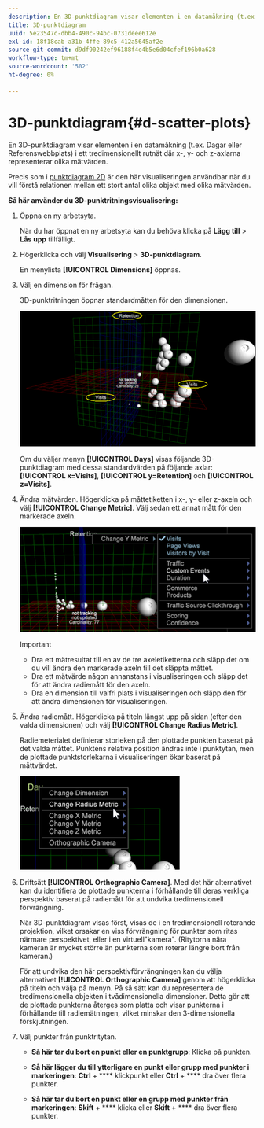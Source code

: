 ```yaml
---
description: En 3D-punktdiagram visar elementen i en datamåkning (t.ex. Dagar eller Referenswebbplats) i ett tredimensionellt rutnät där x-, y- och z-axlarna representerar olika mätvärden.
title: 3D-punktdiagram
uuid: 5e23547c-dbb4-490c-94bc-0731deee612e
exl-id: 18f18cab-a31b-4ffe-89c5-412a5645af2e
source-git-commit: d9df90242ef96188f4e4b5e6d04cfef196b0a628
workflow-type: tm+mt
source-wordcount: '502'
ht-degree: 0%

---
```


# 3D-punktdiagram{#d-scatter-plots}

En 3D-punktdiagram visar elementen i en datamåkning (t.ex. Dagar eller Referenswebbplats) i ett tredimensionellt rutnät där x-, y- och z-axlarna representerar olika mätvärden.

Precis som i [punktdiagram 2D](https://docs.adobe.com/content/help/en/data-workbench/using/client/t-open-ins.html#Scatter_Plots) är den här visualiseringen användbar när du vill förstå relationen mellan ett stort antal olika objekt med olika mätvärden.

**Så här använder du 3D-punktritningsvisualisering:**

1. Öppna en ny arbetsyta.

   När du har öppnat en ny arbetsyta kan du behöva klicka på **Lägg till** > **Lås upp** tillfälligt.
1. Högerklicka och välj **Visualisering** > **3D-punktdiagram**.

   En menylista **[!UICONTROL Dimensions]** öppnas.

1. Välj en dimension för frågan.

   3D-punktritningen öppnar standardmåtten för den dimensionen.

   ![](assets/3D_main.png)

   Om du väljer menyn **[!UICONTROL Days]** visas följande 3D-punktdiagram med dessa standardvärden på följande axlar: **[!UICONTROL x=Visits]**, **[!UICONTROL y=Retention]** och **[!UICONTROL z=Visits]**.

1. Ändra mätvärden. Högerklicka på måttetiketten i x-, y- eller z-axeln och välj **[!UICONTROL Change Metric]**. Välj sedan ett annat mått för den markerade axeln.

   ![](assets/3D_change.png)

   >[!IMPORTANT]
   >
   >
   >    
   >    
   >    * Dra ett mätresultat till en av de tre axeletiketterna och släpp det om du vill ändra den markerade axeln till det släppta måttet.
   >    * Dra ett mätvärde någon annanstans i visualiseringen och släpp det för att ändra radiemått för den axeln.
   >    * Dra en dimension till valfri plats i visualiseringen och släpp den för att ändra dimensionen för visualiseringen.


1. Ändra radiemått. Högerklicka på titeln längst upp på sidan (efter den valda dimensionen) och välj **[!UICONTROL Change Radius Metric]**.

   Radiemeterialet definierar storleken på den plottade punkten baserat på det valda måttet. Punktens relativa position ändras inte i punktytan, men de plottade punktstorlekarna i visualiseringen ökar baserat på måttvärdet.

   ![](assets/3D_change_radius.png)

1. Driftsätt **[!UICONTROL Orthographic Camera]**. Med det här alternativet kan du identifiera de plottade punkterna i förhållande till deras verkliga perspektiv baserat på radiemått för att undvika tredimensionell förvrängning.

   När 3D-punktdiagram visas först, visas de i en tredimensionell roterande projektion, vilket orsakar en viss förvrängning för punkter som ritas närmare perspektivet, eller i en virtuell&quot;kamera&quot;. (Ritytorna nära kameran är mycket större än punkterna som roterar längre bort från kameran.)

   För att undvika den här perspektivförvrängningen kan du välja alternativet **[!UICONTROL Orthographic Camera]** genom att högerklicka på titeln och välja på menyn. På så sätt kan du representera de tredimensionella objekten i tvådimensionella dimensioner. Detta gör att de plottade punkterna återges som platta och visar punkterna i förhållande till radiemätningen, vilket minskar den 3-dimensionella förskjutningen.

1. Välj punkter från punktritytan.

   * **Så här tar du bort en punkt eller en punktgrupp**: Klicka på punkten.
   * **Så här lägger du till ytterligare en punkt eller grupp med punkter i markeringen**:  **Ctrl** +  **** klickpunkt eller  **Ctrl** +  **** dra över flera punkter.

   * **Så här tar du bort en punkt eller en grupp med punkter från markeringen**:  **Skift** +  **** klicka eller  **Skift** **+** **** dra över flera punkter.

<!-- <a id="section_9C30F9799F1440F09278327002E6B47A"></a> -->
